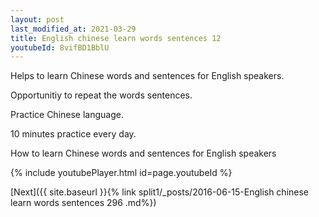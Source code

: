 ```yaml
---
layout: post
last_modified_at: 2021-03-29
title: English chinese learn words sentences 12 
youtubeId: 8vifBD1BblU
---
```

 
 
Helps to learn Chinese words and sentences for English speakers.

Opportunitiy to repeat the words sentences. 

Practice Chinese language. 
 
10 minutes practice every day. 
 
How to learn Chinese words and sentences for English speakers 
 
{% include youtubePlayer.html id=page.youtubeId %}
 
 
[Next]({{ site.baseurl }}{% link  split1/_posts/2016-06-15-English chinese learn words sentences 296 .md%})
 
